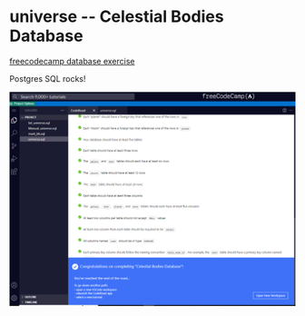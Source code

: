 # universe -- Celestial Bodies Database

[freecodecamp database exercise](https://www.freecodecamp.org/learn/relational-database/build-a-celestial-bodies-database-project/build-a-celestial-bodies-database)

Postgres SQL rocks!

![Snapshot](./complete.PNG)
